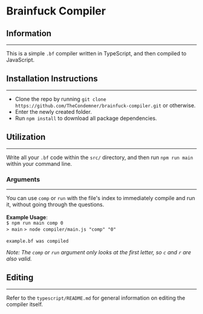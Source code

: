 # Brainfuck Compiler

## Information
---

This is a simple `.bf` compiler written in TypeScript, and then compiled to JavaScript.

## Installation Instructions
---

- Clone the repo by running `git clone https://github.com/TheCondemner/brainfuck-compiler.git` or otherwise.
- Enter the newly created folder.
- Run `npm install` to download all package dependencies.

## Utilization
---

Write all your `.bf` code within the `src/` directory, and then run `npm run main` within your command line. <br>


### Arguments
---

You can use `comp` or `run` with the file's index to immediately compile and run it, without going through the questions. <br><br>
**Example Usage**: <br>
`$ npm run main comp 0 `<br>
`> main`
`> node compiler/main.js "comp" "0"`<br><br>
`example.bf was compiled` <br>

*Note: The `comp` or `run` argument only looks at the first letter, so `c` and `r` are also valid.*

## Editing
---

Refer to the `typescript/README.md` for general information on editing the compiler itself.
